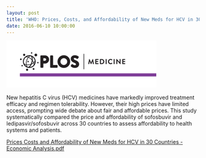 ```yaml
---
layout: post
title: 'WHO: Prices, Costs, and Affordability of New Meds for HCV in 30 Countries - An Economic Analysis'
date: 2016-06-10 10:00:00
---
```


[![](/assets/images/who-prices-costs-and-affordability-of-new-meds-for-hcv-in-30-countries-an-economic-analysis.png)](http://journals.plos.org/plosmedicine/article?id=10.1371%252Fjournal.pmed.1002032)

New hepatitis C virus (HCV) medicines have markedly improved treatment efficacy and regimen tolerability. However, their high prices have limited access, prompting wide debate about fair and affordable prices. This study systematically compared the price and affordability of sofosbuvir and ledipasvir/sofosbuvir across 30 countries to assess affordability to health systems and patients.

[Prices Costs and Affordability of New Meds for HCV in 30 Countries - Economic Analysis.pdf](https://jumpshare.com/v/jknAtiQdHYKcbB9aS2ca)